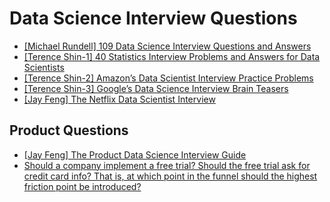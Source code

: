 # Data Science Interview Questions



* [109 Data Science Interview Questions and Answers]:https://www.springboard.com/blog/data-science/data-science-interview-questions/
[[Michael Rundell] 109 Data Science Interview Questions and Answers](https://www.springboard.com/blog/data-science/data-science-interview-questions/)
* [40 Statistics Interview Problems and Answers for Data Scientists]:https://towardsdatascience.com/40-statistics-interview-problems-and-answers-for-data-scientists-6971a02b7eee
[[Terence Shin-1] 40 Statistics Interview Problems and Answers for Data Scientists](https://towardsdatascience.com/40-statistics-interview-problems-and-answers-for-data-scientists-6971a02b7eee)
* [Amazon’s Data Scientist Interview Practice Problems]:https://towardsdatascience.com/amazon-data-scientist-interview-practice-problems-15b9b86e86c6
[[Terence Shin-2] Amazon’s Data Scientist Interview Practice Problems](https://towardsdatascience.com/amazon-data-scientist-interview-practice-problems-15b9b86e86c6)
* [Google’s Data Science Interview Brain Teasers]:https://towardsdatascience.com/googles-data-science-interview-brain-teasers-7f3c1dc4ea7f
[[Terence Shin-3] Google’s Data Science Interview Brain Teasers](https://towardsdatascience.com/googles-data-science-interview-brain-teasers-7f3c1dc4ea7f)
* [The Netflix Data Scientist Interview]: https://towardsdatascience.com/the-netflix-data-scientist-interview-35093d4c20aa
[[Jay Feng] The Netflix Data Scientist Interview](https://towardsdatascience.com/the-netflix-data-scientist-interview-35093d4c20aa)




## Product Questions


* [The Product Data Science Interview Guide]: https://www.interviewquery.com/blog-product-data-science-interview/
[[Jay Feng] The Product Data Science Interview Guide](https://www.interviewquery.com/blog-product-data-science-interview/)
* [Should a company implement a free trial? Should the free trial ask for credit card info? That is, at which point in the funnel should the highest friction point be introduced?](https://productds.com/wp-content/uploads/insights_case_study.html)